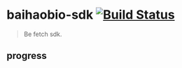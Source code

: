 # baihaobio-sdk [![Build Status](https://travis-ci.org/px-project/baihaobio-sdk.svg?branch=master)](https://travis-ci.org/px-project/baihaobio-sdk)

> Be fetch sdk.

## progress

